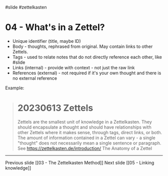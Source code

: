 #slide #zettelkasten

# 04 - What's in a Zettel?


- Unique identifier (title, maybe ID)
- Body - thoughts, rephrased from original. May contain links to other Zettels.
- Tags - used to relate notes that do not directly reference each other, like #slide
- Links (internal) - provide with context - not just the raw link
- References (external) - not required if it's your own thought and there is no external reference

Example:
> # 20230613 Zettels
> Zettels are the smallest unit of knowledge in a Zettelkasten. They should encapsulate a thought and should have relationships with other Zettels where it makes sense, through tags, direct links, or both.
> The amount of information contained in a Zettel can vary - a single "thought" does not necessarily mean a single sentence or paragraph.
> See https://zettelkasten.de/introduction/ The Anatomy of a Zettel

---

Previous slide [[03 - The Zettelkasten Method]]
Next slide [[05 - Linking knowledge]]